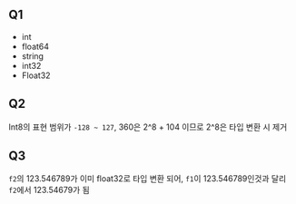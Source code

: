 ## Q1

- int
- float64
- string
- int32
- Float32



## Q2

Int8의 표현 범위가 `-128 ~ 127`,  360은 2^8 + 104 이므로 2^8은 타입 변환 시 제거



## Q3

`f2`의 123.546789가 이미 float32로 타입 변환 되어, `f1`이 123.546789인것과 달리 `f2`에서 123.54679가 됨